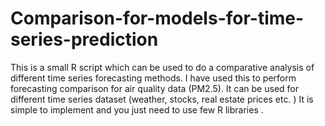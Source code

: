 # Comparison-for-models-for-time-series-prediction

This is a small R script which can be used to do a comparative analysis of different time series forecasting methods. I have used this to perform forecasting comparison for air quality data (PM2.5). It can be used for different time series dataset (weather, stocks, real estate prices etc. ) 
It is simple to implement and you just need to use few  R libraries .
